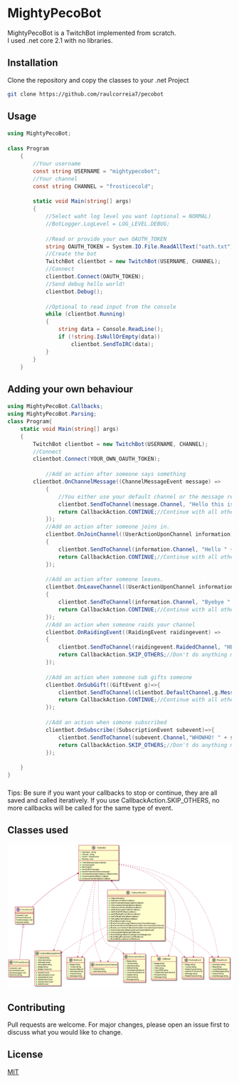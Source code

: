 # MightyPecoBot
MightyPecoBot is a TwitchBot implemented from scratch.  
I used .net core 2.1 with no libraries.

## Installation

Clone the repository and copy the classes to your .net Project
```bash
git clone https://github.com/raulcorreia7/pecobot
```

## Usage

```csharp
using MightyPecoBot;

class Program
    {
        //Your username
        const string USERNAME = "mightypecobot";
        //Your channel
        const string CHANNEL = "frosticecold";

        static void Main(string[] args)
        {
            //Select waht log level you want (optional = NORMAL)
            //BotLogger.LogLevel = LOG_LEVEL.DEBUG;

            //Read or provide your own OAUTH_TOKEN
            string OAUTH_TOKEN = System.IO.File.ReadAllText("oath.txt");
            //Create the bot
            TwitchBot clientbot = new TwitchBot(USERNAME, CHANNEL);
            //Connect
            clientbot.Connect(OAUTH_TOKEN);
            //Send debug hello world!
            clientbot.Debug();

            //Optional to read input from the console
            while (clientbot.Running)
            {
                string data = Console.ReadLine();
                if (!string.IsNullOrEmpty(data))
                    clientbot.SendToIRC(data);
            }
        }
    }

```

## Adding your own behaviour

```csharp
using MightyPecoBot.Callbacks;
using MightyPecoBot.Parsing;
class Program{
    static void Main(string[] args)
    {
        TwitchBot clientbot = new TwitchBot(USERNAME, CHANNEL);
        //Connect
        clientbot.Connect(YOUR_OWN_OAUTH_TOKEN);

            //Add an action after someone says something
        clientbot.OnChannelMessage((ChannelMessageEvent message) =>
            {   
                //You either use your default channel or the message responses channel
                clientbot.SendToChannel(message.Channel, "Hello this is your custom message!");
                return CallbackAction.CONTINUE;//Continue with all other actions queued onChannelMessage
            });
            //Add an action after someone joins in.
            clientbot.OnJoinChannel((UserActionUponChannel information) =>
            {
                clientbot.SendToChannel(information.Channel, "Hello " + information.Username + "!");
                return CallbackAction.CONTINUE;//Continue with all other actions queued onChannelMessage
            });

            //Add an action after someone leaves.
            clientbot.OnLeaveChannel((UserActionUponChannel information) =>
            {
                clientbot.SendToChannel(information.Channel, "Byebye " + information.Username);
                return CallbackAction.CONTINUE;//Continue with all other actions queued onChannelMessage
            });
            //Add an action when someone raids your channel
            clientbot.OnRaidingEvent((RaidingEvent raidingevent) =>
            {
                clientbot.SendToChannel(raidingevent.RaidedChannel, "HELP! Were are being raided by: " + raidingevent.RaiderChannel);
                return CallbackAction.SKIP_OTHERS;//Don't do anything more actions queued up
            });

            //Add an action when someone sub gifts someone
            clientbot.OnSubGift((GiftEvent g)=>{
                clientbot.SendToChannel(clientbot.DefaultChannel,g.Message);
                return CallbackAction.CONTINUE;//Continue with all other actions queued onChannelMessage
            });

            //Add an action when somone subscribed
            clientbot.OnSubscribe((SubscriptionEvent subevent)=>{
                clientbot.SendToChannel(subevent.Channel,"WHOWHO! " + subevent.Username + " subscribed for: " + subevent.CommulativeMonths + " months.");
                return CallbackAction.SKIP_OTHERS;//Don't do anything more actions queued up
            });

    }
}
```
###
Tips:
    Be sure if you want your callbacks to stop or continue,
    they are all saved and called iteratively.
    If you use CallbackAction.SKIP_OTHERS, no more callbacks will be called for the same type of event.
## Classes used
![Class Diagram](classdiagram.png)
## Contributing
Pull requests are welcome. For major changes, please open an issue first to discuss what you would like to change.

## License
[MIT](https://choosealicense.com/licenses/mit/)

